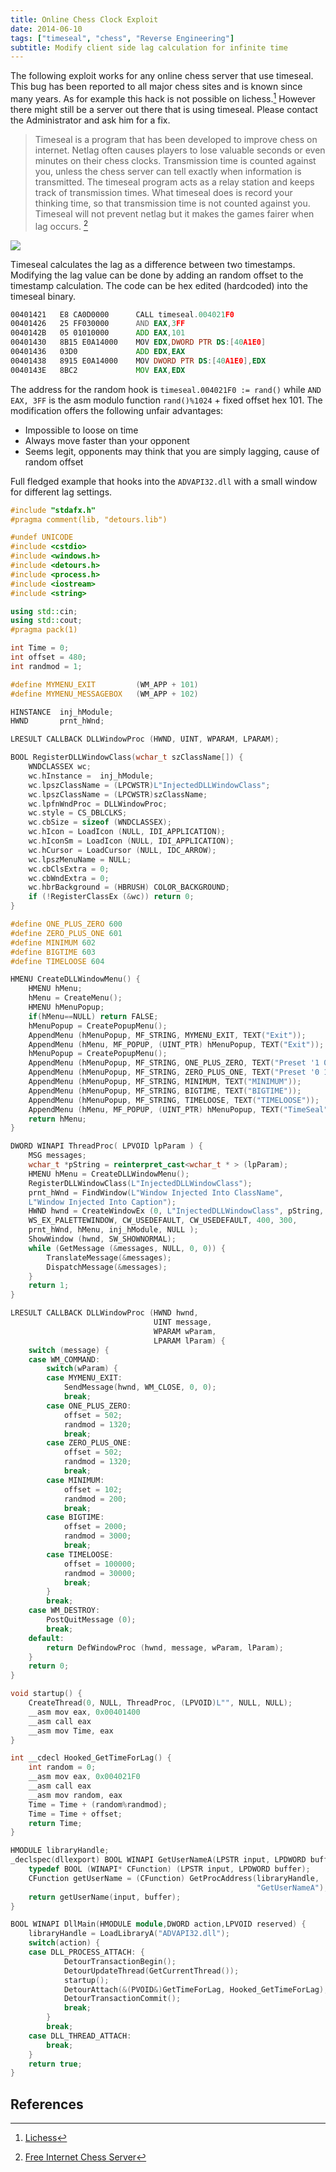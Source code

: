 ```yaml
---
title: Online Chess Clock Exploit
date: 2014-06-10
tags: ["timeseal", "chess", "Reverse Engineering"]
subtitle: Modify client side lag calculation for infinite time
---
```


The following exploit works for any online chess server that use timeseal. This bug has been reported to all major chess sites and is known since many years. As for example this hack is not possible on lichess.[^1] However there might still be a server out there that is using timeseal. Please contact the Administrator and ask him for a fix.

> Timeseal is a program that has been developed to improve chess on internet.  Netlag often causes players to lose valuable seconds or even minutes on their chess clocks.  Transmission time is counted against you, unless the chess server can tell exactly when information is transmitted.  The timeseal program acts as a relay station and keeps track of transmission times.  What timeseal does is record your thinking time, so that transmission time is not counted against you.  Timeseal will not prevent netlag but it makes the games fairer when lag occurs. [^2]

![](https://i.imgur.com/M2oOKFx.png)

Timeseal calculates the lag as a difference between two timestamps. Modifying the lag value can be done by adding an random offset to the timestamp calculation. The code can be hex edited (hardcoded) into the timeseal binary.

```asm
00401421   E8 CA0D0000      CALL timeseal.004021F0
00401426   25 FF030000      AND EAX,3FF
0040142B   05 01010000      ADD EAX,101
00401430   8B15 E0A14000    MOV EDX,DWORD PTR DS:[40A1E0]
00401436   03D0             ADD EDX,EAX
00401438   8915 E0A14000    MOV DWORD PTR DS:[40A1E0],EDX
0040143E   8BC2             MOV EAX,EDX
```

The address for the random hook is `timeseal.004021F0 := rand()` while `AND EAX, 3FF` is the asm modulo function `rand()%1024` + fixed offset hex 101. The modification offers the following unfair advantages:

* Impossible to loose on time
* Always move faster than your opponent
* Seems legit, opponents may think that you are simply lagging, cause of random offset

Full fledged example that hooks into the `ADVAPI32.dll` with a small window for different lag settings.

```cpp
#include "stdafx.h"
#pragma comment(lib, "detours.lib")

#undef UNICODE
#include <cstdio>
#include <windows.h>
#include <detours.h>
#include <process.h>
#include <iostream>
#include <string>

using std::cin;
using std::cout;
#pragma pack(1)

int Time = 0;
int offset = 480;
int randmod = 1;

#define MYMENU_EXIT         (WM_APP + 101)
#define MYMENU_MESSAGEBOX   (WM_APP + 102)

HINSTANCE  inj_hModule;
HWND       prnt_hWnd;

LRESULT CALLBACK DLLWindowProc (HWND, UINT, WPARAM, LPARAM);

BOOL RegisterDLLWindowClass(wchar_t szClassName[]) {
    WNDCLASSEX wc;
    wc.hInstance =  inj_hModule;
    wc.lpszClassName = (LPCWSTR)L"InjectedDLLWindowClass";
    wc.lpszClassName = (LPCWSTR)szClassName;
    wc.lpfnWndProc = DLLWindowProc;
    wc.style = CS_DBLCLKS;
    wc.cbSize = sizeof (WNDCLASSEX);
    wc.hIcon = LoadIcon (NULL, IDI_APPLICATION);
    wc.hIconSm = LoadIcon (NULL, IDI_APPLICATION);
    wc.hCursor = LoadCursor (NULL, IDC_ARROW);
    wc.lpszMenuName = NULL;
    wc.cbClsExtra = 0;
    wc.cbWndExtra = 0;
    wc.hbrBackground = (HBRUSH) COLOR_BACKGROUND;
    if (!RegisterClassEx (&wc)) return 0;
}

#define ONE_PLUS_ZERO 600
#define ZERO_PLUS_ONE 601
#define MINIMUM 602
#define BIGTIME 603
#define TIMELOOSE 604

HMENU CreateDLLWindowMenu() {
    HMENU hMenu;
    hMenu = CreateMenu();
    HMENU hMenuPopup;
    if(hMenu==NULL) return FALSE;
    hMenuPopup = CreatePopupMenu();
    AppendMenu (hMenuPopup, MF_STRING, MYMENU_EXIT, TEXT("Exit"));
    AppendMenu (hMenu, MF_POPUP, (UINT_PTR) hMenuPopup, TEXT("Exit"));
    hMenuPopup = CreatePopupMenu();
    AppendMenu (hMenuPopup, MF_STRING, ONE_PLUS_ZERO, TEXT("Preset '1 0'"));
    AppendMenu (hMenuPopup, MF_STRING, ZERO_PLUS_ONE, TEXT("Preset '0 1'"));
    AppendMenu (hMenuPopup, MF_STRING, MINIMUM, TEXT("MINIMUM"));
    AppendMenu (hMenuPopup, MF_STRING, BIGTIME, TEXT("BIGTIME"));
    AppendMenu (hMenuPopup, MF_STRING, TIMELOOSE, TEXT("TIMELOOSE"));
    AppendMenu (hMenu, MF_POPUP, (UINT_PTR) hMenuPopup, TEXT("TimeSeal"));
    return hMenu;
}

DWORD WINAPI ThreadProc( LPVOID lpParam ) {
    MSG messages;
    wchar_t *pString = reinterpret_cast<wchar_t * > (lpParam);
    HMENU hMenu = CreateDLLWindowMenu();
    RegisterDLLWindowClass(L"InjectedDLLWindowClass");
    prnt_hWnd = FindWindow(L"Window Injected Into ClassName",
    L"Window Injected Into Caption");
    HWND hwnd = CreateWindowEx (0, L"InjectedDLLWindowClass", pString,
    WS_EX_PALETTEWINDOW, CW_USEDEFAULT, CW_USEDEFAULT, 400, 300,
    prnt_hWnd, hMenu, inj_hModule, NULL );
    ShowWindow (hwnd, SW_SHOWNORMAL);
    while (GetMessage (&messages, NULL, 0, 0)) {
        TranslateMessage(&messages);
        DispatchMessage(&messages);
    }
    return 1;
}

LRESULT CALLBACK DLLWindowProc (HWND hwnd,
                                UINT message,
                                WPARAM wParam,
                                LPARAM lParam) {
    switch (message) {
    case WM_COMMAND:
        switch(wParam) {
        case MYMENU_EXIT:
            SendMessage(hwnd, WM_CLOSE, 0, 0);
            break;
        case ONE_PLUS_ZERO:
            offset = 502;
            randmod = 1320;
            break;
        case ZERO_PLUS_ONE:
            offset = 502;
            randmod = 1320;
            break;
        case MINIMUM:
            offset = 102;
            randmod = 200;
            break;
        case BIGTIME:
            offset = 2000;
            randmod = 3000;
            break;
        case TIMELOOSE:
            offset = 100000;
            randmod = 30000;
            break;
        }
        break;
    case WM_DESTROY:
        PostQuitMessage (0);
        break;
    default:
        return DefWindowProc (hwnd, message, wParam, lParam);
    }
    return 0;
}

void startup() {
    CreateThread(0, NULL, ThreadProc, (LPVOID)L"", NULL, NULL);
    __asm mov eax, 0x00401400
    __asm call eax
    __asm mov Time, eax
}

int __cdecl Hooked_GetTimeForLag() {
    int random = 0;
    __asm mov eax, 0x004021F0
    __asm call eax
    __asm mov random, eax
    Time = Time + (random%randmod);
    Time = Time + offset;
    return Time;
}

HMODULE libraryHandle;
_declspec(dllexport) BOOL WINAPI GetUserNameA(LPSTR input, LPDWORD buffer) {
    typedef BOOL (WINAPI* CFunction) (LPSTR input, LPDWORD buffer);
    CFunction getUserName = (CFunction) GetProcAddress(libraryHandle,
                                                       "GetUserNameA");
    return getUserName(input, buffer);
}

BOOL WINAPI DllMain(HMODULE module,DWORD action,LPVOID reserved) {
    libraryHandle = LoadLibraryA("ADVAPI32.dll");
    switch(action) {
    case DLL_PROCESS_ATTACH: {
            DetourTransactionBegin();
            DetourUpdateThread(GetCurrentThread());
            startup();
            DetourAttach(&(PVOID&)GetTimeForLag, Hooked_GetTimeForLag);
            DetourTransactionCommit();
            break;
        }
        break;
    case DLL_THREAD_ATTACH:
        break;
    }
    return true;
}
```

## References
[^1]: [Lichess](https://lichess.org/qa/602/is-the-timeseal-exploit-on-other-chess-servers-a-concern-on-lichess)
[^2]: [Free Internet Chess Server](http://www.freechess.org/Help/HelpFiles/timeseal.html)
